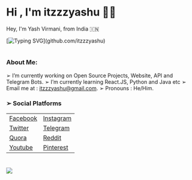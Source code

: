 <h1 align="left"><b>Hi , I'm itzzzyashu ✌🏻</b></h1>
Hey, I'm Yash Virmani, from India 🇮🇳

[![Typing SVG](https://readme-typing-svg.demolab.com?font=Odin+Rounded&weight=100&size=20&duration=2000&pause=250&color=00F726&vCenter=true&width=700&height=40&lines=I'm+into+these+programming+languages.;Java%2C+Python%2C+HTML%2C+CSS%2C+Javascript;Web+and+Android+App+Development;Computer+Software+Programming+and+more.)](github.com/itzzzyashu)

#
### About Me:
➢ I’m currently working on Open Source Projects, Website, API and Telegram Bots.
➢ I’m currently learning React.JS, Python and Java etc
➢ Email me at : itzzzyashu@gmail.com.
➢ Pronouns : He/Him.

### ➢ Social Platforms</summary>
|  |  |
| :--- | :--- |
| [Facebook](https://www.facebook.com/Itzzzyashu/) | [Instagram](https://www.instagram.com/Itzzzyashu/) |
| [Twitter](https://www.twitter.com/Itzzzyashu/) | [Telegram](https://telegram.me/Itzzzyashu/) |
| [Quora](https://www.quora.com/profile/Itzzzyashu/) | [Reddit](https://www.reddit.com/user/Itzzzyashu/) |
| [Youtube](https://www.youtube.com/@Itzzzyashu/) | [Pinterest](https://www.pinterest.com/aleciento/) |

#
<img align="center" src="https://github-readme-stats.vercel.app/api?username=itzzzyashu&hide=stars&show_icons=true&icon_color=fff&bg_color=6f00fe,6f00fe,ff0000&title_color=fff&text_color=fff&count_private=true">
